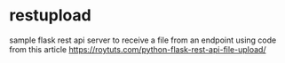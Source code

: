 # restupload

sample flask rest api server to receive a file from an endpoint using
code from this article
https://roytuts.com/python-flask-rest-api-file-upload/

